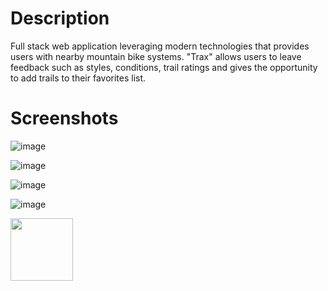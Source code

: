 # Description

Full stack web application leveraging modern technologies that provides users with nearby mountain bike systems. "Trax" allows users to leave feedback such as styles, conditions, trail ratings and gives the opportunity to add trails to their favorites list.

# Screenshots

![image](https://user-images.githubusercontent.com/74434237/117020238-deb1fb00-acbb-11eb-91fb-a16705dc4b76.png)

![image](https://user-images.githubusercontent.com/74434237/117020320-f38e8e80-acbb-11eb-889a-5abeff6fed4c.png)

![image](https://user-images.githubusercontent.com/74434237/117020366-fd17f680-acbb-11eb-94d7-89c5854054c7.png)

![image](https://user-images.githubusercontent.com/74434237/117020414-099c4f00-acbc-11eb-98dd-c4cf56504611.png)

<img src="https://user-images.githubusercontent.com/74434237/117020414-099c4f00-acbc-11eb-98dd-c4cf56504611.png" width="100" height="100">
